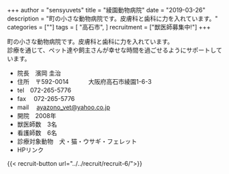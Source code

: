 +++
author = "sensyuvets"
title = "綾園動物病院"
date = "2019-03-26"
description = "町の小さな動物病院です。皮膚科と歯科に力を入れています。"
categories = [""]
tags = [
    "高石市",
]
recruitment = ["獣医師募集中!"]
+++

町の小さな動物病院です。皮膚科と歯科に力を入れています。  
診療を通じて、ペット達や飼主さんが幸せな時間を過ごせるようにサポートしています。

- 院長　濱岡 圭治
- 住所　〒592-0014
　　　大阪府高石市綾園1-6-3
- tel　072-265-5776
- fax　 072-265-5776
- mail 　ayazono_vet@yahoo.co.jp
- 開院　2008年
- 獣医師数　3名
- 看護師数　6名
- 診療対象動物　犬・猫・ウサギ・フェレット
- HPリンク

{{< recruit-button url="../../recruit/recruit-6/">}}
